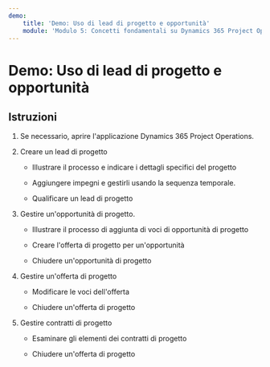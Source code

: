 ```yaml
---
demo:
    title: 'Demo: Uso di lead di progetto e opportunità'
    module: 'Modulo 5: Concetti fondamentali su Dynamics 365 Project Operations'
---
```


# Demo: Uso di lead di progetto e opportunità

## Istruzioni

1. Se necessario, aprire l'applicazione Dynamics 365 Project Operations. 

2. Creare un lead di progetto

	- Illustrare il processo e indicare i dettagli specifici del progetto

	- Aggiungere impegni e gestirli usando la sequenza temporale. 

	- Qualificare un lead di progetto

3. Gestire un'opportunità di progetto.

	- Illustrare il processo di aggiunta di voci di opportunità di progetto

	- Creare l'offerta di progetto per un'opportunità

	- Chiudere un'opportunità di progetto

4. Gestire un'offerta di progetto

	- Modificare le voci dell'offerta

	- Chiudere un'offerta di progetto

5. Gestire contratti di progetto

	- Esaminare gli elementi dei contratti di progetto

	- Chiudere un'offerta di progetto
